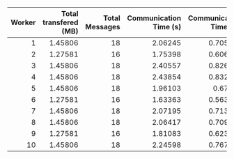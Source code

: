 |   Worker |   Total transfered (MB) |   Total Messages |   Communication Time (s) |   Communication Time (%) |   Work Time (s) |   Work Time (%) |   Other Time (s) |   Other Time (%) |
|---------:|------------------------:|-----------------:|-------------------------:|-------------------------:|----------------:|----------------:|-----------------:|-----------------:|
|        1 |                 1.45806 |               18 |                  2.06245 |                 0.705743 |         168.151 |         57.5392 |         122.024  |          41.755  |
|        2 |                 1.27581 |               16 |                  1.75398 |                 0.606665 |         154.266 |         53.3573 |         133.099  |          46.036  |
|        3 |                 1.45806 |               18 |                  2.40557 |                 0.826948 |         175.246 |         60.2432 |         113.246  |          38.9298 |
|        4 |                 1.45806 |               18 |                  2.43854 |                 0.832515 |         162.852 |         55.5977 |         127.621  |          43.5698 |
|        5 |                 1.45806 |               18 |                  1.96103 |                 0.67159  |         172.438 |         59.0543 |         117.6    |          40.2741 |
|        6 |                 1.27581 |               16 |                  1.63363 |                 0.563058 |         159.562 |         54.9956 |         128.94   |          44.4413 |
|        7 |                 1.45806 |               18 |                  2.07195 |                 0.713148 |         191.557 |         65.9322 |          96.9072 |          33.3546 |
|        8 |                 1.45806 |               18 |                  2.06417 |                 0.709094 |         164.419 |         56.4821 |         124.616  |          42.8088 |
|        9 |                 1.27581 |               16 |                  1.81083 |                 0.623684 |         169.872 |         58.507  |         118.662  |          40.8693 |
|       10 |                 1.45806 |               18 |                  2.24598 |                 0.767606 |         164.369 |         56.1761 |         125.981  |          43.0563 |